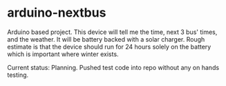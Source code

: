 arduino-nextbus
===============

Arduino based project. This device will tell me the time, next 3 bus' times, and the weather. It will be battery backed with a solar charger. Rough estimate is that the device should run for 24 hours solely on the battery which is important where winter exists. 

Current status: Planning. Pushed test code into repo without any on hands testing. 
